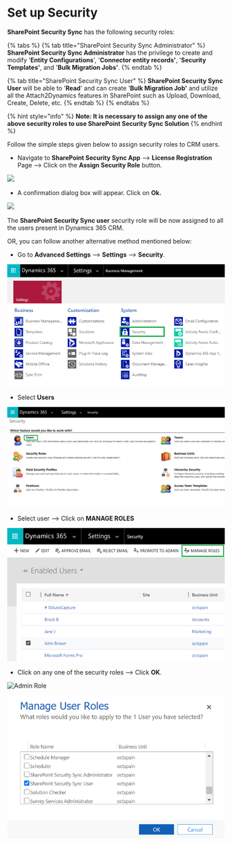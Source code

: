 # Set up Security

**SharePoint Security Sync** has the following security roles:

{% tabs %}
{% tab title="SharePoint Security Sync Administrator" %}
**SharePoint Security Sync Administrator** has the privilege to create and modify '**Entity Configurations**', '**Connector entity records'**, '**Security Templates'**, and '**Bulk Migration Jobs'**.
{% endtab %}

{% tab title="SharePoint Security Sync User" %}
**SharePoint Security Sync User** will be able to '**Read**' and can create '**Bulk Migration Job'** and utilize all the Attach2Dynamics features in SharePoint such as Upload, Download, Create, Delete, etc.
{% endtab %}
{% endtabs %}

{% hint style="info" %}
**Note: It is necessary to assign any one of the above security roles to use SharePoint Security Sync Solution**
{% endhint %}

Follow the simple steps given below to assign security roles to CRM users.

* Navigate to **SharePoint Security Sync App** --> **License Registration** Page --> Click on the **Assign Security Role** button.

![](../../.gitbook/assets/Sec\_1.png)

* A confirmation dialog box will appear. Click on **Ok.**

![](../../.gitbook/assets/Sec\_2.png)

The **SharePoint Security Sync user** security role will be now assigned to all the users present in Dynamics 365 CRM.

OR, you can follow another alternative method mentioned below:

* Go to **Advanced Settings** --> **Settings** --> **Security**.

![](../../.gitbook/assets/f.png)

* Select **Users**

![](<../../.gitbook/assets/g (1).png>)

* Select user --> Click on **MANAGE ROLES**

![](<../../.gitbook/assets/i coopy.png>)

* Click on any one of the security roles --> Click **OK**.

![Admin Role](<../../.gitbook/assets/Set Security\_1 (1).png>)

![User Role](<../../.gitbook/assets/i (2).png>)
